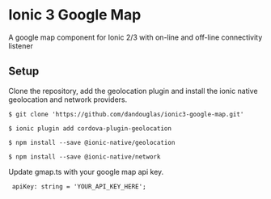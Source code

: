 # Ionic 3 Google Map
A google map component for Ionic 2/3 with on-line and off-line connectivity listener

## Setup
Clone the repository, add the geolocation plugin and install the ionic native geolocation and network providers.

``` shell
$ git clone 'https://github.com/dandouglas/ionic3-google-map.git'

$ ionic plugin add cordova-plugin-geolocation

$ npm install --save @ionic-native/geolocation

$ npm install --save @ionic-native/network
```
Update gmap.ts with your google map api key.

```
 apiKey: string = 'YOUR_API_KEY_HERE';
 ```
